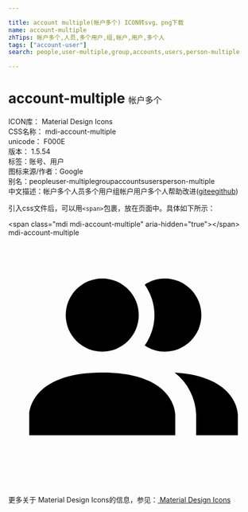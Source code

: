 ```yaml
---

title: account multiple(帐户多个) ICON转svg、png下载
name: account-multiple
zhTips: 帐户多个,人员,多个用户,组,帐户,用户,多个人
tags: ["account-user"]
search: people,user-multiple,group,accounts,users,person-multiple

---
```


# account-multiple  <small style="font-size: 60%;font-weight: 100">帐户多个</small>


<div class="detail-page">
<p>
<span>
ICON库：
<span class="badge-secondary badge">Material Design Icons</span> 
</span>
<br/>
<span>
CSS名称：
<span class="badge-secondary badge">mdi-account-multiple</span> 
</span>
<br/>
<span>
unicode：
<span class="badge-secondary badge">F000E</span> 
<copy-btn content='F000E' btn-title=""></copy-btn>
<copy-btn :content='String.fromCodePoint(parseInt("F000E", 16))' btn-title="复制U"></copy-btn>
</span>
<br/>
<span>
版本：
<span class="badge-secondary badge">1.5.54</span> 
</span><br/><span>标签：<span class="badge-light badge"><router-link to="/tags/account-user.html">账号、用户</router-link></span></span>
<br/>
<span>图标来源/作者：<span class="badge-light badge">Google</span></span> 
<br/>
<span>别名：<span class="badge-light badge">people</span><span class="badge-light badge">user-multiple</span><span class="badge-light badge">group</span><span class="badge-light badge">accounts</span><span class="badge-light badge">users</span><span class="badge-light badge">person-multiple</span></span><br/><span class="zh-detail">中文描述：<span class="badge-primary badge">帐户多个</span><span class="badge-primary badge">人员</span><span class="badge-primary badge">多个用户</span><span class="badge-primary badge">组</span><span class="badge-primary badge">帐户</span><span class="badge-primary badge">用户</span><span class="badge-primary badge">多个人</span><span class="help-link"><span>帮助改进</span>(<a href="https://gitee.com/liuwave/icon-helper/edit/master/json/material/account-multiple.json" target="_blank" rel="noopener noreferrer">gitee</a><a href="https://github.com/liuwave/icon-helper/edit/master/json/material/account-multiple.json" target="_blank" rel="noopener noreferrer">github</a></span>)</span><br/>
</p>
</div>
<div class="alert alert-dark">
  <i class="mdi mdi-account-multiple mdi-48px"></i>
  <i class="mdi mdi-account-multiple mdi-36px"></i>
  <i class="mdi mdi-account-multiple mdi-24px"></i>
  <i class="mdi mdi-account-multiple mdi-18px"></i>
</div>
<div>
  <p>引入css文件后，可以用<code>&lt;span&gt;</code>包裹，放在页面中。具体如下所示：    
  </p>
  <div class="alert alert-primary" style="font-size: 14px">
    &lt;span class="mdi mdi-account-multiple" aria-hidden="true"&gt;&lt;/span&gt;
    <copy-btn content='<span class="mdi mdi-account-multiple" aria-hidden="true"></span>'></copy-btn>
  </div>
  <div class="alert alert-secondary">
    <i class="mdi mdi-account-multiple"
    style="font-size: 24px"
    aria-hidden="true"></i> mdi-account-multiple
    <copy-btn content="mdi-account-multiple" btn-title="复制图标名称"></copy-btn>
  </div>
</div>
<div id="svg" class="svg-wrap">
<svg xmlns="http://www.w3.org/2000/svg" viewBox="0 0 24 24"><path d="M16 17V19H2V17S2 13 9 13 16 17 16 17M12.5 7.5A3.5 3.5 0 1 0 9 11A3.5 3.5 0 0 0 12.5 7.5M15.94 13A5.32 5.32 0 0 1 18 17V19H22V17S22 13.37 15.94 13M15 4A3.39 3.39 0 0 0 13.07 4.59A5 5 0 0 1 13.07 10.41A3.39 3.39 0 0 0 15 11A3.5 3.5 0 0 0 15 4Z" /></svg>
</div>
<detail full-name='mdi-account-multiple'></detail>
    
<div><p>更多关于 Material Design Icons的信息，参见：<a target="_blank" href="https://iconhelper.cn/material.html"> Material Design Icons</a>
</p></div>
